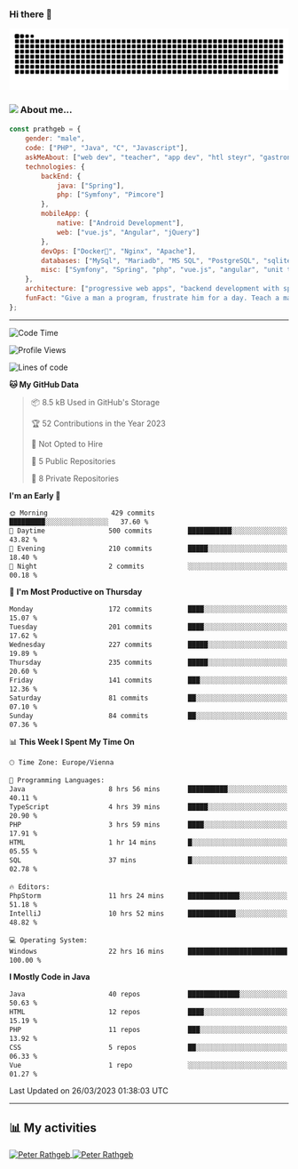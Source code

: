 ### Hi there 👋

<div align="center">
  <img  src="https://github.com/1999AZZAR/1999AZZAR/blob/main/resources/img/grid-snake.svg"
       alt="snake" />
</div>

### <img src="https://media.giphy.com/media/VgCDAzcKvsR6OM0uWg/giphy.gif" width="50"> About me...  

```javascript
const prathgeb = {
    gender: "male",
    code: ["PHP", "Java", "C", "Javascript"],
    askMeAbout: ["web dev", "teacher", "app dev", "htl steyr", "gastronaut"],
    technologies: {
        backEnd: {
            java: ["Spring"],
            php: ["Symfony", "Pimcore"]
        },
        mobileApp: {
            native: ["Android Development"],
            web: ["vue.js", "Angular", "jQuery"]
        },
        devOps: ["Docker🐳", "Nginx", "Apache"],
        databases: ["MySql", "Mariadb", "MS SQL", "PostgreSQL", "sqlite"],
        misc: ["Symfony", "Spring", "php", "vue.js", "angular", "unit testing", "ci/cd using github actions"]
    },
    architecture: ["progressive web apps", "backend development with spring", "backend development with symfony"],
    funFact: "Give a man a program, frustrate him for a day. Teach a man to program, frustrate him for a lifetime."
};
```

---
<!--START_SECTION:waka-->
![Code Time](http://img.shields.io/badge/Code%20Time-133%20hrs%2017%20mins-blue)

![Profile Views](http://img.shields.io/badge/Profile%20Views-3-blue)

![Lines of code](https://img.shields.io/badge/From%20Hello%20World%20I%27ve%20Written-2.4%20million%20lines%20of%20code-blue)

**🐱 My GitHub Data** 

> 📦 8.5 kB Used in GitHub's Storage 
 > 
> 🏆 52 Contributions in the Year 2023
 > 
> 🚫 Not Opted to Hire
 > 
> 📜 5 Public Repositories 
 > 
> 🔑 8 Private Repositories 
 > 
**I'm an Early 🐤** 

```text
🌞 Morning                429 commits         █████████░░░░░░░░░░░░░░░░   37.60 % 
🌆 Daytime                500 commits         ███████████░░░░░░░░░░░░░░   43.82 % 
🌃 Evening                210 commits         █████░░░░░░░░░░░░░░░░░░░░   18.40 % 
🌙 Night                  2 commits           ░░░░░░░░░░░░░░░░░░░░░░░░░   00.18 % 
```
📅 **I'm Most Productive on Thursday** 

```text
Monday                   172 commits         ████░░░░░░░░░░░░░░░░░░░░░   15.07 % 
Tuesday                  201 commits         ████░░░░░░░░░░░░░░░░░░░░░   17.62 % 
Wednesday                227 commits         █████░░░░░░░░░░░░░░░░░░░░   19.89 % 
Thursday                 235 commits         █████░░░░░░░░░░░░░░░░░░░░   20.60 % 
Friday                   141 commits         ███░░░░░░░░░░░░░░░░░░░░░░   12.36 % 
Saturday                 81 commits          ██░░░░░░░░░░░░░░░░░░░░░░░   07.10 % 
Sunday                   84 commits          ██░░░░░░░░░░░░░░░░░░░░░░░   07.36 % 
```


📊 **This Week I Spent My Time On** 

```text
🕑︎ Time Zone: Europe/Vienna

💬 Programming Languages: 
Java                     8 hrs 56 mins       ██████████░░░░░░░░░░░░░░░   40.11 % 
TypeScript               4 hrs 39 mins       █████░░░░░░░░░░░░░░░░░░░░   20.90 % 
PHP                      3 hrs 59 mins       ████░░░░░░░░░░░░░░░░░░░░░   17.91 % 
HTML                     1 hr 14 mins        █░░░░░░░░░░░░░░░░░░░░░░░░   05.55 % 
SQL                      37 mins             █░░░░░░░░░░░░░░░░░░░░░░░░   02.78 % 

🔥 Editors: 
PhpStorm                 11 hrs 24 mins      █████████████░░░░░░░░░░░░   51.18 % 
IntelliJ                 10 hrs 52 mins      ████████████░░░░░░░░░░░░░   48.82 % 

💻 Operating System: 
Windows                  22 hrs 16 mins      █████████████████████████   100.00 % 
```

**I Mostly Code in Java** 

```text
Java                     40 repos            █████████████░░░░░░░░░░░░   50.63 % 
HTML                     12 repos            ████░░░░░░░░░░░░░░░░░░░░░   15.19 % 
PHP                      11 repos            ███░░░░░░░░░░░░░░░░░░░░░░   13.92 % 
CSS                      5 repos             ██░░░░░░░░░░░░░░░░░░░░░░░   06.33 % 
Vue                      1 repo              ░░░░░░░░░░░░░░░░░░░░░░░░░   01.27 % 
```




 Last Updated on 26/03/2023 01:38:03 UTC
<!--END_SECTION:waka-->

---
  ## 📊 My activities
  <a href="https://github.com/prathgeb">
    <img width=450 height=170 align="center" alt="Peter Rathgeb" src="https://github-readme-stats.vercel.app/api?username=prathgeb&include_all_commits=true&count_private=true&theme=midnight-purple&show_icons=true&bg_color=0D1117&hide_border=true" />
  </a>
  <a href="https://github.com/prathgeb">
    <img align="center" alt="Peter Rathgeb" src="https://github-readme-stats.vercel.app/api/top-langs/?username=prathgeb&include_all_commits=true&count_private=true&theme=midnight-purple&show_icons=true&layout=compact&bg_color=0D1117&hide_border=true" />
  </a>
